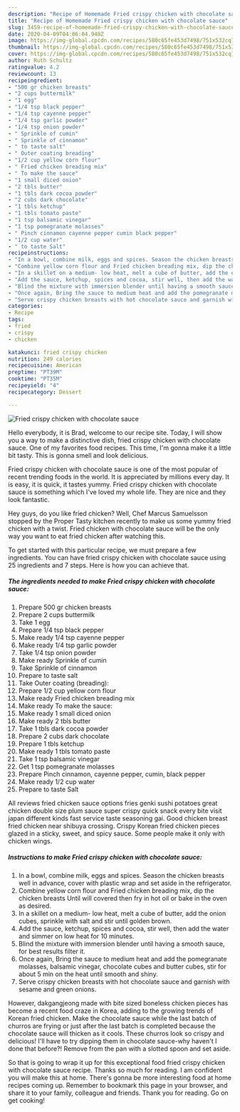 ```yaml
---
description: "Recipe of Homemade Fried crispy chicken with chocolate sauce"
title: "Recipe of Homemade Fried crispy chicken with chocolate sauce"
slug: 3459-recipe-of-homemade-fried-crispy-chicken-with-chocolate-sauce
date: 2020-04-09T04:06:04.948Z
image: https://img-global.cpcdn.com/recipes/580c65fe453d7498/751x532cq70/fried-crispy-chicken-with-chocolate-sauce-recipe-main-photo.jpg
thumbnail: https://img-global.cpcdn.com/recipes/580c65fe453d7498/751x532cq70/fried-crispy-chicken-with-chocolate-sauce-recipe-main-photo.jpg
cover: https://img-global.cpcdn.com/recipes/580c65fe453d7498/751x532cq70/fried-crispy-chicken-with-chocolate-sauce-recipe-main-photo.jpg
author: Ruth Schultz
ratingvalue: 4.2
reviewcount: 13
recipeingredient:
- "500 gr chicken breasts"
- "2 cups buttermilk"
- "1 egg"
- "1/4 tsp black pepper"
- "1/4 tsp cayenne pepper"
- "1/4 tsp garlic powder"
- "1/4 tsp onion powder"
- " Sprinkle of cumin"
- " Sprinkle of cinnamon"
- " to taste salt"
- " Outer coating breading"
- "1/2 cup yellow corn flour"
- " Fried chicken breading mix"
- " To make the sauce"
- "1 small diced onion"
- "2 tbls butter"
- "1 tbls dark cocoa powder"
- "2 cubs dark chocolate"
- "1 tbls ketchup"
- "1 tbls tomato paste"
- "1 tsp balsamic vinegar"
- "1 tsp pomegranate molasses"
- " Pinch cinnamon cayenne pepper cumin black pepper"
- "1/2 cup water"
- " to taste Salt"
recipeinstructions:
- "In a bowl, combine milk, eggs and spices. Season the chicken breasts well in advance, cover with plastic wrap and set aside in the refrigerator."
- "Combine yellow corn flour and Fried chicken breading mix, dip the chicken breasts Until will covered then fry in hot oil or bake in the oven as desired."
- "In a skillet on a medium- low heat, melt a cube of butter, add the onion cubes, sprinkle with salt and stir until golden brown."
- "Add the sauce, ketchup, spices and cocoa, stir well, then add the water and simmer on low heat for 10 minutes."
- "Blind the mixture with immersion blender until having a smooth sauce, for best results filter it."
- "Once again, Bring the sauce to medium heat and add the pomegranate molasses, balsamic vinegar, chocolate cubes and butter cubes, stir for about 5 min on the heat until smooth and shiny."
- "Serve crispy chicken breasts with hot chocolate sauce and garnish with sesame and green onions."
categories:
- Recipe
tags:
- fried
- crispy
- chicken

katakunci: fried crispy chicken 
nutrition: 249 calories
recipecuisine: American
preptime: "PT39M"
cooktime: "PT35M"
recipeyield: "4"
recipecategory: Dessert

---
```



![Fried crispy chicken with chocolate sauce](https://img-global.cpcdn.com/recipes/580c65fe453d7498/751x532cq70/fried-crispy-chicken-with-chocolate-sauce-recipe-main-photo.jpg)

Hello everybody, it is Brad, welcome to our recipe site. Today, I will show you a way to make a distinctive dish, fried crispy chicken with chocolate sauce. One of my favorites food recipes. This time, I'm gonna make it a little bit tasty. This is gonna smell and look delicious.

Fried crispy chicken with chocolate sauce is one of the most popular of recent trending foods in the world. It is appreciated by millions every day. It is easy, it is quick, it tastes yummy. Fried crispy chicken with chocolate sauce is something which I've loved my whole life. They are nice and they look fantastic.

Hey guys, do you like fried chicken? Well, Chef Marcus Samuelsson stopped by the Proper Tasty kitchen recently to make us some yummy fried chicken with a twist. Fried chicken with chocolate sauce will be the only way you want to eat fried chicken after watching this.


To get started with this particular recipe, we must prepare a few ingredients. You can have fried crispy chicken with chocolate sauce using 25 ingredients and 7 steps. Here is how you can achieve that.

<!--inarticleads1-->

##### The ingredients needed to make Fried crispy chicken with chocolate sauce:

1. Prepare 500 gr chicken breasts
1. Prepare 2 cups buttermilk
1. Take 1 egg
1. Prepare 1/4 tsp black pepper
1. Make ready 1/4 tsp cayenne pepper
1. Make ready 1/4 tsp garlic powder
1. Take 1/4 tsp onion powder
1. Make ready  Sprinkle of cumin
1. Take  Sprinkle of cinnamon
1. Prepare  to taste salt
1. Take  Outer coating (breading):
1. Prepare 1/2 cup yellow corn flour
1. Make ready  Fried chicken breading mix
1. Make ready  To make the sauce:
1. Make ready 1 small diced onion
1. Make ready 2 tbls butter
1. Take 1 tbls dark cocoa powder
1. Prepare 2 cubs dark chocolate
1. Prepare 1 tbls ketchup
1. Make ready 1 tbls tomato paste
1. Take 1 tsp balsamic vinegar
1. Get 1 tsp pomegranate molasses
1. Prepare  Pinch cinnamon, cayenne pepper, cumin, black pepper
1. Make ready 1/2 cup water
1. Prepare  to taste Salt


All reviews fried chicken sauce options fries genki sushi potatoes great chicken double size plum sauce super crispy quick snack every bite visit japan different kinds fast service taste seasoning gai. Good chicken breast fried chicken near shibuya crossing. Crispy Korean fried chicken pieces glazed in a sticky, sweet, and spicy sauce. Some people make it only with chicken wings. 

<!--inarticleads2-->

##### Instructions to make Fried crispy chicken with chocolate sauce:

1. In a bowl, combine milk, eggs and spices. Season the chicken breasts well in advance, cover with plastic wrap and set aside in the refrigerator.
1. Combine yellow corn flour and Fried chicken breading mix, dip the chicken breasts Until will covered then fry in hot oil or bake in the oven as desired.
1. In a skillet on a medium- low heat, melt a cube of butter, add the onion cubes, sprinkle with salt and stir until golden brown.
1. Add the sauce, ketchup, spices and cocoa, stir well, then add the water and simmer on low heat for 10 minutes.
1. Blind the mixture with immersion blender until having a smooth sauce, for best results filter it.
1. Once again, Bring the sauce to medium heat and add the pomegranate molasses, balsamic vinegar, chocolate cubes and butter cubes, stir for about 5 min on the heat until smooth and shiny.
1. Serve crispy chicken breasts with hot chocolate sauce and garnish with sesame and green onions.


However, dakgangjeong made with bite sized boneless chicken pieces has become a recent food craze in Korea, adding to the growing trends of Korean fried chicken. Make the chocolate sauce while the last batch of churros are frying or just after the last batch is completed because the chocolate sauce will thicken as it cools. These churros look so crispy and delicious! I&#39;ll have to try dipping them in chocolate sauce-why haven&#39;t I done that before?! Remove from the pan with a slotted spoon and set aside. 

So that is going to wrap it up for this exceptional food fried crispy chicken with chocolate sauce recipe. Thanks so much for reading. I am confident you will make this at home. There's gonna be more interesting food at home recipes coming up. Remember to bookmark this page in your browser, and share it to your family, colleague and friends. Thank you for reading. Go on get cooking!
